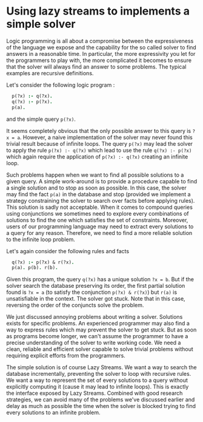# Using lazy streams to implements a simple solver

Logic programming is all about a compromise between the expressiveness of the language we expose and
the capability for the so called solver to find answers in a reasonable time.
In particular, the more expressivity you let for the programmers to play with, the more complicated it becomes
to ensure that the solver will always find an answer to some problems. The typical examples are recursive definitions.

Let's consider the following logic program :
```prolog
  p(?x) :- q(?x).
  q(?x) :- p(?x).
  p(a).
```
and the simple query `p(?x)`.

It seems completely obvious that the only possible answer to this query is `?x = a`.
However, a naive implementation of the solver may never found this trivial result because of infinite loops.
The query `p(?x)` may lead the solver to apply the rule `p(?x) :- q(?x)` which lead to use the rule `q(?x) :- p(?x)`
which again require the application of `p(?x) :- q(?x)` creating an infinite loop.

Such problems happen when we want to find all possible solutions to a given query. A simple work-around is to provide a procedure
capable to find a single solution and to stop as soon as possible. In this case, the solver may find the fact `p(a)` in the
database and stop (provided we implement a strategy constraining the solver to search over facts before applying rules).
This solution is sadly not acceptable. When it comes to compound queries using conjunctions we sometimes need to explore 
every combinations of solutions to find the one which satisfies the set of constraints. Moreover, users of our programming
language may need to extract every solutions to a query for any reason. Therefore, we need to find a more reliable solution to
the infinite loop problem.

Let's again consider the following rules and facts 

```prolog
  q(?x) :- p(?x) & r(?x).
  p(a). p(b). r(b).
```

Given this program, the query `q(?x)` has 
a unique solution `?x = b`. But if the solver search the database
preserving its order, the first partial solution found is `?x = a`
(to satisfy the conjunction `p(?x) & r(?x)`) but `r(a)` is 
unsatisfiable in the context. The solver got stuck.
Note that in this case, reversing the order of the conjuncts solve 
the problem.

We just discussed annoying problems about writing a solver. Solutions exists for specific problems. An experienced programmer may
also find a way to express rules which may prevent the solver to get stuck. But as soon as programs become longer, we can't assume
the programmer to have a precise understanding of the solver to write working code. We need a clean, reliable and efficient solver
capable to solve trivial problems without requiring explicit efforts from the programmers.

The simple solution is of course Lazy Streams. We want a way to search the database incrementally, preventing the solver to loop with
recursive rules. We want a way to represent the set of every solutions to a query without explicitly computing it (cause it may lead 
to infinite loops).
This is exactly the interface exposed by Lazy Streams. Combined with good research strategies, we can avoid many of the problems we've discussed
earlier and delay as much as possible the time when the solver is blocked trying to find every solutions to an infinite problem.